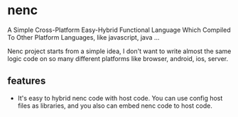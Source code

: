 # nenc

A Simple Cross-Platform Easy-Hybrid Functional Language Which Compiled To Other Platform Languages, like javascript, java ...

Nenc project starts from a simple idea, I don't want to write almost the same logic code on so many different platforms like browser, android, ios, server.

## features

- It's easy to hybrid nenc code with host code. You can use config host files as libraries, and you also can embed nenc code to host code.
